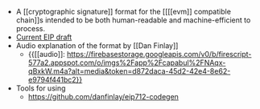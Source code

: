 - A [[cryptographic signature]] format for the [[[[evm]] compatible chain]]s intended to be both human-readable and machine-efficient to process.
- [Current EIP draft](https://eips.ethereum.org/EIPS/eip-712)
- Audio explanation of the format by [[Dan Finlay]]
    - {{[[audio]]: https://firebasestorage.googleapis.com/v0/b/firescript-577a2.appspot.com/o/imgs%2Fapp%2Fcapabul%2FNAqx-qBxkW.m4a?alt=media&token=d872daca-45d2-42e4-8e62-e9794f441bc2}}
- Tools for using
    - https://github.com/danfinlay/eip712-codegen
